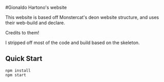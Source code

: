 #Gionaldo Hartono's website

This website is based off Monstercat's deon website structure,
and uses their web-build and declare.

Credits to them!

I stripped off most of the code and build based on the skeleton.

## Quick Start

```
npm install
npm start
```
